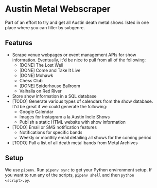 # Austin Metal Webscraper

Part of an effort to try and get all Austin death metal shows listed in
one place where you can filter by subgenre.

## Features

* Scrape venue webpages or event management APIs for show information.
  Eventually, it'd be nice to pull from all of the following:
    * [DONE] The Lost Well
    * [DONE] Come and Take It Live
    * [DONE] Mohawk
    * Chess Club
    * [DONE] Spiderhouse Ballroom
    * Valhalla on Red River
* Store show information in a SQL database
* [TODO] Generate various types of calendars from the show database.
  It'd be great if we could generate the following:
    * Google Calendar
    * Images for Instagram a la Austin Indie Shows
    * Publish a static HTML website with show information
* [TODO] Email or SMS notification features
    * Notifications for specific bands
    * Weekly or monthly email detailing all shows for the coming period
* [TODO] Pull a list of all death metal bands from Metal Archives

## Setup

We use `pipenv`. Run `pipenv sync` to get your Python environment setup.
If you want to run any of the scripts, `pipenv shell` and then
`python <script>.py`.
